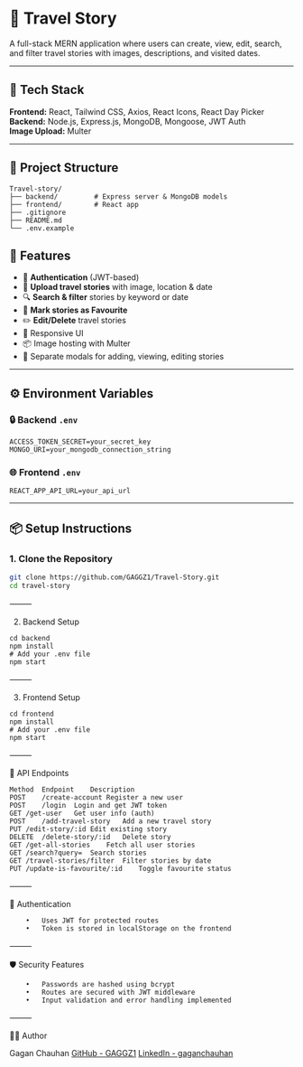 

# 📸 Travel Story

A full-stack MERN application where users can create, view, edit, search, and filter travel stories with images, descriptions, and visited dates.

---

## 🧰 Tech Stack

**Frontend:** React, Tailwind CSS, Axios, React Icons, React Day Picker  
**Backend:** Node.js, Express.js, MongoDB, Mongoose, JWT Auth  
**Image Upload:** Multer

---



## 📁 Project Structure
```
Travel-story/
├── backend/         # Express server & MongoDB models
├── frontend/        # React app
├── .gitignore
├── README.md
└── .env.example

```

## 🚀 Features

- 🔐 **Authentication** (JWT-based)
- 📸 **Upload travel stories** with image, location & date
- 🔍 **Search & filter** stories by keyword or date
- 🌟 **Mark stories as Favourite**
- ✏️ **Edit/Delete** travel stories
- 🎨 Responsive UI
- 📦 Image hosting with Multer
- 📂 Separate modals for adding, viewing, editing stories

---

## ⚙️ Environment Variables

### 🔒 Backend `.env`
```
ACCESS_TOKEN_SECRET=your_secret_key
MONGO_URI=your_mongodb_connection_string
```
### 🌐 Frontend `.env`
```
REACT_APP_API_URL=your_api_url
```
---

## 📦 Setup Instructions

### 1. Clone the Repository

```bash
git clone https://github.com/GAGGZ1/Travel-Story.git
cd travel-story
```

⸻

2. Backend Setup
```
cd backend
npm install
# Add your .env file
npm start
```

⸻

3. Frontend Setup
```
cd frontend
npm install
# Add your .env file
npm start

```
⸻

🧪 API Endpoints
```
Method	Endpoint	Description
POST	/create-account	Register a new user
POST	/login	Login and get JWT token
GET	/get-user	Get user info (auth)
POST	/add-travel-story	Add a new travel story
PUT	/edit-story/:id	Edit existing story
DELETE	/delete-story/:id	Delete story
GET	/get-all-stories	Fetch all user stories
GET	/search?query=	Search stories
GET	/travel-stories/filter	Filter stories by date
PUT	/update-is-favourite/:id	Toggle favourite status
```

⸻

🔐 Authentication
```
	•	Uses JWT for protected routes
	•	Token is stored in localStorage on the frontend
```

⸻

🛡️ Security Features
```
	•	Passwords are hashed using bcrypt
	•	Routes are secured with JWT middleware
	•	Input validation and error handling implemented
```

⸻



🙋‍♂️ Author

Gagan Chauhan
[GitHub - GAGGZ1](https://github.com/GAGGZ1)
[LinkedIn - gaganchauhan](https://www.linkedin.com/in/gaganchauhan/)

